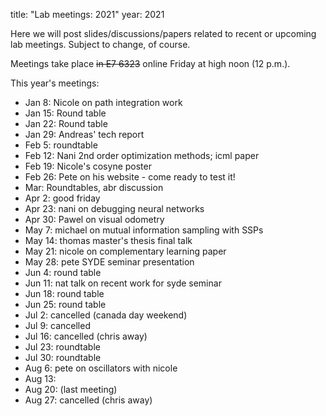 title: "Lab meetings: 2021"
year: 2021

Here we will post slides/discussions/papers related to recent or upcoming lab meetings. Subject to change, of course.

Meetings take place <strike>in E7 6323</strike> online Friday at high noon (12 p.m.).

This year's meetings:

* Jan 8: Nicole on path integration work
* Jan 15: Round table
* Jan 22: Round table
* Jan 29: Andreas' tech report
* Feb 5: roundtable
* Feb 12: Nani 2nd order optimization methods; icml paper
* Feb 19: Nicole's cosyne poster
* Feb 26: Pete on his website - come ready to test it!
* Mar: Roundtables, abr discussion
* Apr 2: good friday
* Apr 23: nani on debugging neural networks
* Apr 30: Pawel on visual odometry
* May 7: michael on mutual information sampling with SSPs
* May 14: thomas master's thesis final talk
* May 21: nicole on complementary learning paper
* May 28: pete SYDE seminar presentation
* Jun 4: round table
* Jun 11: nat talk on recent work for syde seminar
* Jun 18: round table
* Jun 25: round table
* Jul 2: cancelled (canada day weekend)
* Jul 9: cancelled
* Jul 16: cancelled (chris away)
* Jul 23: roundtable
* Jul 30: roundtable
* Aug 6: pete on oscillators with nicole
* Aug 13:
* Aug 20: (last meeting)
* Aug 27: cancelled (chris away)
